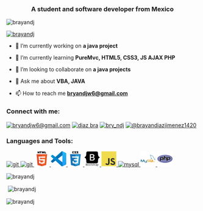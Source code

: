 <h3 align="center">A student and software developer from Mexico</h3>

<p align="left"> <img src="https://komarev.com/ghpvc/?username=brayandj&label=Profile%20views&color=0e75b6&style=flat" alt="brayandj" /> </p>

<p align="left"> <a href="https://github.com/ryo-ma/github-profile-trophy"><img src="https://github-profile-trophy.vercel.app/?username=brayandj&show_icons=true&theme=gruvbox" alt="brayandj" /></a> </p>

- 🔭 I’m currently working on **a java project**

- 🌱 I’m currently learning **PureMvc, HTML5, CSS3, JS AJAX PHP**

- 👯 I’m looking to collaborate on **a java projects**

- 💬 Ask me about **VBA, JAVA**

- 📫 How to reach me **bryandjw6@gmail.com**

<h3 align="left">Connect with me:</h3>
<p align="left">
<a href="https://stackoverflow.com/users/bryandjw6@gmail.com" target="blank"><img align="center" src="https://raw.githubusercontent.com/rahuldkjain/github-profile-readme-generator/master/src/images/icons/Social/stack-overflow.svg" alt="bryandjw6@gmail.com" height="30" width="40" /></a>
<a href="https://fb.com/diaz bra" target="blank"><img align="center" src="https://raw.githubusercontent.com/rahuldkjain/github-profile-readme-generator/master/src/images/icons/Social/facebook.svg" alt="diaz bra" height="30" width="40" /></a>
<a href="https://instagram.com/bry_ndj" target="blank"><img align="center" src="https://raw.githubusercontent.com/rahuldkjain/github-profile-readme-generator/master/src/images/icons/Social/instagram.svg" alt="bry_ndj" height="30" width="40" /></a>
<a href="https://www.youtube.com/@brayandiazjimenez1420" target="blank"><img align="center" src="https://raw.githubusercontent.com/rahuldkjain/github-profile-readme-generator/master/src/images/icons/Social/youtube.svg" alt="@brayandiazjimenez1420" height="30" width="40" /></a>
</p>


<h3 align="left">Languages and Tools:</h3>
<p align="left"><a href="https://github.com" target="_blank" rel="noreferrer"> <img src="https://raw.githubusercontent.com/jmnote/z-icons/master/svg/github.svg" alt="git" width="40" height="40"/> </a> <a href="https://git-scm.com/" target="_blank" rel="noreferrer"> <img src="https://www.vectorlogo.zone/logos/git-scm/git-scm-icon.svg" alt="git" width="40" height="40"/> </a> <a href="https://www.w3.org/html/" target="_blank" rel="noreferrer"> <img src="https://raw.githubusercontent.com/devicons/devicon/master/icons/html5/html5-original-wordmark.svg" alt="html5" width="40" height="40"/> </a> <a href="https://git-scm.com/" target="_blank" rel="noreferrer"> <img src="https://raw.githubusercontent.com/github/explore/80688e429a7d4ef2fca1e82350fe8e3517d3494d/topics/visual-studio-code/visual-studio-code.png" alt="git" width="40" height="40"/> </a> <a href="https://www.w3schools.com/css/" target="_blank" rel="noreferrer"> <img src="https://raw.githubusercontent.com/devicons/devicon/master/icons/css3/css3-original-wordmark.svg" alt="css3" width="40" height="40"/> </a> <a href="https://getbootstrap.com" target="_blank" rel="noreferrer">   <img src="https://raw.githubusercontent.com/devicons/devicon/master/icons/bootstrap/bootstrap-plain-wordmark.svg" alt="bootstrap" width="" height="40"/> </a> <a href="https://developer.mozilla.org/en-US/docs/Web/JavaScript" target="_blank" rel="noreferrer"> <img src="https://raw.githubusercontent.com/devicons/devicon/master/icons/javascript/javascript-original.svg" alt="javascript" width="40" height="40"/> </a> <a href="https://www.mysql.com/" target="_blank" rel="noreferrer"> <img src="https://raw.githubusercontent.com/jmnote/z-icons/master/svg/java.svg" alt="mysql" width="40" height="40"/> </a> <a href="https://www.java.com" target="_blank" rel="noreferrer"> <img src="https://raw.githubusercontent.com/devicons/devicon/master/icons/mysql/mysql-original-wordmark.svg" alt="mysql" width="40" height="40"/> </a> <a href="https://www.php.net" target="_blank" rel="noreferrer"> <img src="https://raw.githubusercontent.com/devicons/devicon/master/icons/php/php-original.svg" alt="php" width="40" height="40"/> </a> </p>

<div>
<p><img align="center" src="https://github-readme-stats.vercel.app/api/top-langs/?username=brayandj&show_icons=true&theme=gruvbox" alt="brayandj" /></p>
<p>&nbsp;<img align="center" src="https://github-readme-stats.vercel.app/api?username=brayandj&show_icons=true&theme=gruvbox" alt="brayandj" /></p>
<p><img align="center" src="https://github-readme-streak-stats.herokuapp.com/?user=brayandj&show_icons=true&theme=gruvbox" alt="brayandj" /></p>
</div>

